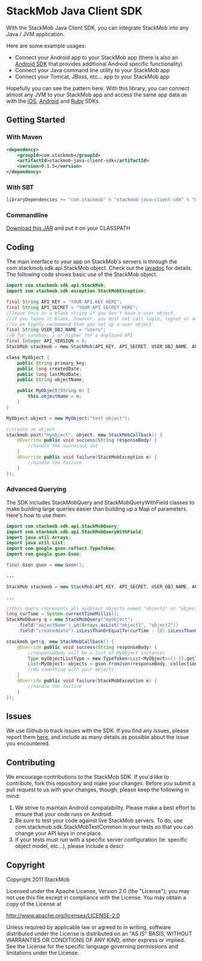 # StackMob Java Client SDK

With the StackMob Java Client SDK, you can integrate StackMob into any Java / JVM application.

Here are some example usages:

* Connect your Android app to your StackMob app (there is also an [Android SDK](https://github.com/stackmob/Stackmob_Android) that provides additional Android specific functionality)
* Connect your Java command line utility to your StackMob app
* Connect your Tomcat, JBoss, etc... app to your StackMob app

Hopefully you can see the pattern here. With this library, you can connect almost any JVM to your StackMob app and access the same app data as with the [iOS](https://github.com/stackmob/StackMob_iOS), [Android](https://github.com/stackmob/Stackmob_Android) and [Ruby](https://github.com/stackmob/stackmob-ruby) SDKs.

## Getting Started

### With Maven

```xml
<dependency>
    <groupId>com.stackmob</groupId>
    <artifactId>stackmob-java-client-sdk</artifactId>
    <version>0.1.5</version>
</dependency>
```

### With SBT

```scala
libraryDependencies += "com.stackmob" % "stackmob-java-client-sdk" % "0.1.5"
```

### Commandline

[Download this JAR](http://search.maven.org/remotecontent?filepath=com/stackmob/stackmob-java-client-sdk/0.1.5/stackmob-java-client-sdk-0.1.5.jar) and put it on your CLASSPATH

## Coding
The main interface to your app on StackMob's servers is through the com.stackmob.sdk.api.StackMob object. Check out the [javadoc](http://stackmob.github.com/stackmob-java-client-sdk/javadoc/0.1.5/apidocs/) for details.
The following code shows basic use of the StackMob object.

```java
import com.stackmob.sdk.api.StackMob;
import com.stackmob.sdk.exception.StackMobException;

final String API_KEY = "YOUR API KEY HERE";
final String API_SECRET = "YOUR API SECRET HERE";
//leave this as a blank string if you don't have a user object.
//if you leave it blank, however, you must not call login, logout or any of the twitter or facebook methods,
//so we highly recommend that you set up a user object
final String USER_OBJ_NAME = "users";
//0 for sandbox, 1 or higher for a deployed API
final Integer API_VERSION = 0;
StackMob stackmob = new StackMob(API_KEY, API_SECRET, USER_OBJ_NAME, API_VERSION);

class MyObject {
    public String primary_key;
    public long createdDate;
    public long lastModDate;
    public String objectName;

    public MyObject(String n) {
        this.objectName = n;
    }
}

MyObject object = new MyObject("test object");

//create an object
stackmob.post("myobject", object, new StackMobCallback() {
    @Override public void success(String responseBody) {
        //handle the successul set
    }
    @Override public void failure(StackMobException e) {
        //handle the failure
    }
});
```

### Advanced Querying
The SDK includes StackMobQuery and StackMobQueryWithField classes to make building large queries easier than building up a Map of parameters. Here's how to use them:

```java
import com.stackmob.sdk.api.StackMobQuery;
import com.stackmob.sdk.api.StackMobQueryWithField;
import java.util.Arrays;
import java.util.List;
import com.google.gson.reflect.TypeToken;
import com.google.gson.Gson;

final Gson gson = new Gson();

...

StackMob stackmob = new StackMob(API_KEY, API_SECRET, USER_OBJ_NAME, API_VERSION);

...

//this query represents all myobject objects named "object1" or "object2" that were created between 10 and 50 milliseconds ago (inclusive)
long curTime = System.currentTimeMillis();
StackMobQuery q = new StackMobQuery("myobject")
    .field("objectName").in(Arrays.asList("object1", "object2"))
    .field("createddate").isLessThanOrEqualTo(curTime - 10).isLessThanOrEqualTo(curTime - 50);

stackmob.get(q, new StackMobCallback() {
    @Override public void success(String responseBody) {
        //responseBody will be a list of MyObject instances
        Type myObjectListType = new TypeToken<List<MyObject>>() {}.getType();
        List<MyObject> objects = gson.fromJson(responseBody, collectionType);
        //do something with your objects
    }
    @Override public void failure(StackMobException e) {
        //handle the failure
    }
});
```

## Issues
We use Github to track issues with the SDK. If you find any issues, please report them [here](https://github.com/stackmob/stackmob-java-client-sdk/issues), and include as many details as possible about the issue you encountered.

## Contributing
We encourage contributions to the StackMob SDK. If you'd like to contribute, fork this repository and make your changes. Before you submit a pull request to us with your changes, though, please keep the following in mind:

1. We strive to maintain Android compatability. Please make a best effort to ensure that your code runs on Android.
2. Be sure to test your code against live StackMob servers. To do, use com.stackmob.sdk.StackMobTestCommon in your tests so that you can change your API keys in one place.
3. If your tests must run with a specific server configuration (ie: specific object model, etc...), please include a descr

## Copyright

Copyright 2011 StackMob

Licensed under the Apache License, Version 2.0 (the "License");
you may not use this file except in compliance with the License.
You may obtain a copy of the License at

http://www.apache.org/licenses/LICENSE-2.0

Unless required by applicable law or agreed to in writing, software
distributed under the License is distributed on an "AS IS" BASIS,
WITHOUT WARRANTIES OR CONDITIONS OF ANY KIND, either express or implied.
See the License for the specific language governing permissions and
limitations under the License.